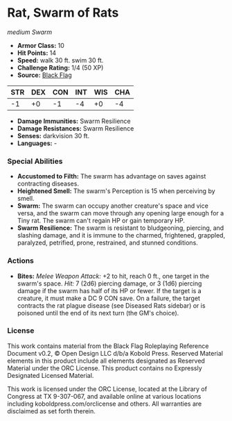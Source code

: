 # Rat, Swarm of Rats

*medium* *Swarm*

- **Armor Class:** 10
- **Hit Points:** 14 
- **Speed:** walk 30 ft. swim 30 ft.
- **Challenge Rating:** 1/4 (50 XP)
- **Source:** [Black Flag](https://koboldpress.com/kpstore/product/tovrpg-pg-mv/)

| STR | DEX | CON | INT | WIS | CHA |
| --- | --- | --- | --- | --- | --- |
| -1 | +0 | -1 | -4 | +0 | -4 |

- **Damage Immunities:** Swarm Resilience
- **Damage Resistances:** Swarm Resilience
- **Senses:** darkvision 30 ft.
- **Languages:** -

### Special Abilities

- **Accustomed to Filth:** The swarm has advantage on saves against contracting diseases.
- **Heightened Smell:** The swarm's Perception is 15 when perceiving by smell.
- **Swarm:** The swarm can occupy another creature's space and vice versa, and the swarm can move through any opening large enough for a Tiny rat. The swarm can't regain HP or gain temporary HP.
- **Swarm Resilience:** The swarm is resistant to bludgeoning, piercing, and slashing damage, and it is immune to the charmed, frightened, grappled, paralyzed, petrified, prone, restrained, and stunned conditions.

### Actions

- **Bites:** _Melee Weapon Attack:_ +2 to hit, reach 0 ft., one target in the swarm's space. _Hit:_ 7 (2d6) piercing damage, or 3 (1d6) piercing damage if the swarm has half of its HP or fewer. If the target is a creature, it must make a DC 9 CON save. On a failure, the target contracts the rat plague disease (see Diseased Rats sidebar) or is poisoned until the end of its next turn (the GM's choice).


### License

This work contains material from the Black Flag Roleplaying Reference Document v0.2, © Open Design LLC d/b/a Kobold Press. Reserved Material elements in this product include all elements designated as Reserved Material under the ORC License. This product contains no Expressly Designated Licensed Material.

This work is licensed under the ORC License, located at the Library of Congress at TX 9-307-067, and available online at various locations including koboldpress.com/orclicense and others. All warranties are disclaimed as set forth therein.
